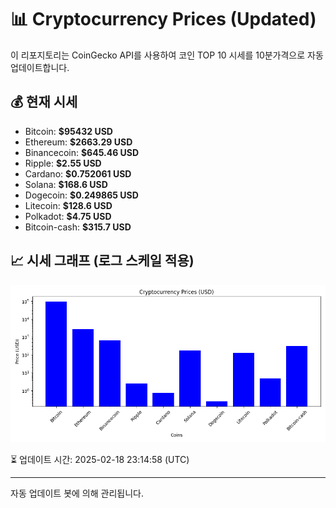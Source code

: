 
# 📊 Cryptocurrency Prices (Updated)

이 리포지토리는 CoinGecko API를 사용하여 코인 TOP 10 시세를 10분가격으로 자동 업데이트합니다.

## 💰 현재 시세
- Bitcoin: **$95432 USD**
- Ethereum: **$2663.29 USD**
- Binancecoin: **$645.46 USD**
- Ripple: **$2.55 USD**
- Cardano: **$0.752061 USD**
- Solana: **$168.6 USD**
- Dogecoin: **$0.249865 USD**
- Litecoin: **$128.6 USD**
- Polkadot: **$4.75 USD**
- Bitcoin-cash: **$315.7 USD**

## 📈 시세 그래프 (로그 스케일 적용)
![Crypto Prices](crypto_prices.png)

⏳ 업데이트 시간: 2025-02-18 23:14:58 (UTC)

---
자동 업데이트 봇에 의해 관리됩니다.
